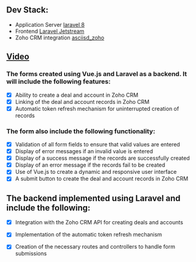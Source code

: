 
## Dev Stack:

-   Application Server [laravel 8](https://laravel.com/docs/8.x/readme)
-   Frontend [Laravel Jetstream](https://jetstream.laravel.com/3.x/introduction.html)
-   Zoho CRM integration [asciisd_zoho](https://github.com/asciisd/zoho)

## [Video](https://youtu.be/h9SdpSBfbM4)


### The forms created using Vue.js and Laravel as a backend. It will include the following features:

-   [x]  Ability to create a deal and account in Zoho CRM
-   [x]  Linking of the deal and account records in Zoho CRM
-   [x]  Automatic token refresh mechanism for uninterrupted creation of records

###  The form also include the following functionality:

-   [x]  Validation of all form fields to ensure that valid values are entered
-   [x]  Display of error messages if an invalid value is entered
-   [x]  Display of a success message if the records are successfully created
-   [x]  Display of an error message if the records fail to be created
-   [x]  Use of Vue.js to create a dynamic and responsive user interface
-   [x]  A submit button to create the deal and account records in Zoho CRM

## The backend implemented using Laravel and include the following:

-   [x]  Integration with the Zoho CRM API for creating deals and accounts
-   [x]  Implementation of the automatic token refresh mechanism  
-   [x]  Creation of the necessary routes and controllers to handle form submissions


